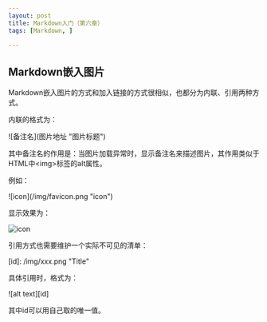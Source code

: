 ```yaml
---
layout: post
title: Markdown入门（第六章）
tags: [Markdown, ]

---
```


## Markdown嵌入图片

Markdown嵌入图片的方式和加入链接的方式很相似，也都分为内联、引用两种方式。

内联的格式为：

\!\[备注名\]\(图片地址 "图片标题"\)


其中备注名的作用是：当图片加载异常时，显示备注名来描述图片，其作用类似于HTML中\<img\>标签的alt属性。

例如：

!\[icon\]\(/img/favicon.png "icon"\)

显示效果为：

![icon](/img/favicon.png "icon")

引用方式也需要维护一个实际不可见的清单：

\[id\]\: /img/xxx.png "Title"

具体引用时，格式为：

\!\[alt text\]\[id\]

其中id可以用自己取的唯一值。
